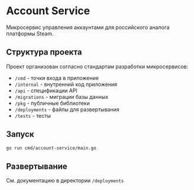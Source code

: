 # Account Service

Микросервис управления аккаунтами для российского аналога платформы Steam.

## Структура проекта

Проект организован согласно стандартам разработки микросервисов:

- `/cmd` - точки входа в приложение
- `/internal` - внутренний код приложения
- `/api` - спецификации API
- `/migrations` - миграции базы данных
- `/pkg` - публичные библиотеки
- `/deployments` - файлы для развертывания
- `/tests` - тесты

## Запуск

```bash
go run cmd/account-service/main.go
```

## Развертывание

См. документацию в директории `/deployments`
